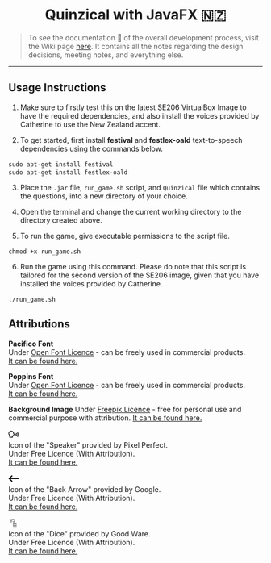 <h1 align="center">Quinzical with JavaFX 🇳🇿</h1>

> To see the documentation 📝 of the overall development process, visit the Wiki page [here](./wiki/home.md). It contains all the notes regarding the design decisions, meeting notes, and everything else.

<hr>

## Usage Instructions
1. Make sure to firstly test this on the latest SE206 VirtualBox Image to have the required dependencies, and also install the voices provided by Catherine to use the New Zealand accent.

2. To get started, first install **festival** and **festlex-oald** text-to-speech dependencies using the commands below.

```
sudo apt-get install festival
sudo apt-get install festlex-oald
```
3. Place the `.jar` file, `run_game.sh` script, and `Quinzical` file which contains the questions, into a new directory of your choice.

4. Open the terminal and change the current working directory to the directory created above.

5.  To run the game, give executable permissions to the script file.

```
chmod +x run_game.sh
```

6. Run the game using this command. Please do note that this script is tailored for the second version of the SE206 image, given that you have installed the voices provided by Catherine.

```
./run_game.sh
```

## Attributions

**Pacifico Font**\
Under [Open Font Licence](https://scripts.sil.org/cms/scripts/page.php?site_id=nrsi&id=OFL) - can be freely used in commercial products.\
[It can be found here.](https://fonts.google.com/specimen/Pacifico)

**Poppins Font**\
Under [Open Font Licence](https://scripts.sil.org/cms/scripts/page.php?site_id=nrsi&id=OFL) - can be freely used in commercial products.\
[It can be found here.](https://fonts.google.com/specimen/Poppins)

**Background Image**
Under [Freepik Licence](https://www.freepikcompany.com/legal#nav-freepik-license) - free for personal use and commercial purpose with attribution.
[It can be found here.](https://www.freepik.com/free-vector/welcome-new-zealand-landing-page_6345340.htm#page=1&query=new%20zealand&position=4)

<img width="20px" src="./src/a3/quinzical/frontend/resources/icons/speaker.png">\
Icon of the "Speaker" provided by Pixel Perfect.\
Under Free Licence (With Attribution).\
[It can be found here.](https://www.flaticon.com/free-icon/speaking_151840?term=speak&page=1&position=14)

<img width="20px" src="./src/a3/quinzical/frontend/resources/icons/back.png">\
Icon of the "Back Arrow" provided by Google.\
Under Free Licence (With Attribution).\
[It can be found here.](https://www.flaticon.com/free-icon/back-arrow_566095?term=back%20arrow&page=1&position=36)

<img width="20px" src="./src/a3/quinzical/frontend/resources/icons/random.png">\
Icon of the "Dice" provided by Good Ware.\
Under Free Licence (With Attribution).\
[It can be found here.](https://www.flaticon.com/free-icon/random_2619060?term=random&page=1&position=6)